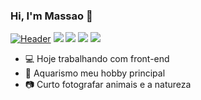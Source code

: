 ### Hi, I'm Massao 👋

[![Header](https://mkweb.design/gif/loading.gif "Header")](https://mkweb.design/)
<img src="https://img.shields.io/badge/HTML5-E34F26?style=for-the-badge&logo=html5&logoColor=white" /> <img src="https://img.shields.io/badge/CSS3-1572B6?style=for-the-badge&logo=css3&logoColor=white" /> <img src="https://img.shields.io/badge/Bootstrap-563D7C?style=for-the-badge&logo=bootstrap&logoColor=white" /> <img src="https://img.shields.io/badge/sublime_text-%23575757.svg?&style=for-the-badge&logo=sublime-text&logoColor=important" />

- 💻 Hoje trabalhando com front-end
- 🐠 Aquarismo meu hobby principal
- 📷 Curto fotografar animais e a natureza
